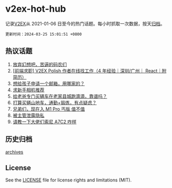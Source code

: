 # v2ex-hot-hub

 记录[V2EX](https://www.v2ex.com/)从 2021-01-06 日至今的热门话题。每小时抓取一次数据，按天[归档](archives)。

`更新时间：2024-03-25 15:01:51 +0800`

## 热议话题

1. [放弃幻想吧，苦逼的码农们](https://www.v2ex.com/t/1026580)
1. [[前端求职] V2EX Polish 作者在线找工作（4 年经验｜深圳/广州｜ React｜附简历）](https://www.v2ex.com/t/1026619)
1. [想给孩子申请一个邮箱，用哪家的？](https://www.v2ex.com/t/1026640)
1. [求新手相机推荐](https://www.v2ex.com/t/1026625)
1. [给老爸专门买辆车在老家县城跑滴滴，靠谱吗？](https://www.v2ex.com/t/1026634)
1. [打算买辆山地车，通勤+锻炼，有点疑虑？](https://www.v2ex.com/t/1026535)
1. [兄弟们，现在入 M1 Pro 丐版 值不值](https://www.v2ex.com/t/1026506)
1. [被主管泄露隐私](https://www.v2ex.com/t/1026637)
1. [请教一下大佬们索尼 A7C2 咋样](https://www.v2ex.com/t/1026633)

## 历史归档

[archives](archives)

## License

See the [LICENSE](LICENSE) file for license rights and limitations (MIT).
